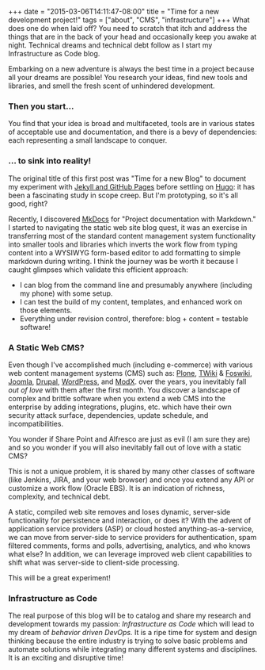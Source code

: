 +++
date = "2015-03-06T14:11:47-08:00"
title = "Time for a new development project!"
tags = ["about", "CMS", "infrastructure"]
+++
What does one do when laid off? You need to scratch that itch and address the things
that are in the back of your head and occasionally keep you awake at night. Technical dreams
and technical debt follow as I start my Infrastructure as Code blog.
<!--more-->

Embarking on a new adventure is always the best time in a project because all your dreams
 are possible! You research your ideas, find new tools and libraries, and smell the fresh
 scent of unhindered development.

### Then you start...

You find that your idea is broad and multifaceted, tools are in various states of acceptable
 use and documentation, and there is a bevy of dependencies: each representing a small
 landscape to conquer.

### ... to sink into reality!

The original title of this first post was "Time for a new Blog" to document my experiment
 with [Jekyll and GitHub Pages](http://jekyllrb.com/docs/github-pages/) before settling on
 [Hugo](http://gohugo.io/overview/introduction/): it has been a fascinating study in scope creep.
But I'm prototyping, so it's all good, right?

Recently, I discovered [MkDocs](http://www.mkdocs.org/) for "Project documentation with Markdown."
 I started to navigating the static web site blog quest, it was an
 exercise in transferring most of the standard content management system functionality into
 smaller tools and libraries which inverts the work flow from typing content into a WYSIWYG
 form-based editor to add formatting to simple markdown during writing.
 I think the journey was be worth it because I caught glimpses which validate this efficient approach:

- I can blog from the command line and presumably anywhere (including my phone) with some setup.
- I can test the build of my content, templates, and enhanced work on those elements.
- Everything under revision control, therefore: blog + content = testable software!

### A Static Web CMS?

Even though I've accomplished much (including e-commerce) with various web content management systems
(CMS) such as:
 [Plone](http://plone.org/),
 [TWiki](http://twiki.org/) & [Foswiki](http://foswiki.org/),
 [Joomla](http://www.joomla.org/),
 [Drupal](http://drupal.org),
 [WordPress](http://wordpress.org),
 and [ModX](http://modx.com).
over the years, you inevitably fall *out of love* with them after the first month. You discover a
landscape of complex and brittle software when you extend a web CMS into the enterprise by adding
integrations, plugins, etc. which have their own security attack surface, dependencies, update schedule,
and incompatibilities.

You wonder if Share Point and Alfresco are just as evil (I am sure they are) and 
so you wonder if you will also inevitably fall out of love with a static CMS?

This is not a unique problem, it is shared by many other classes of software (like Jenkins, JIRA,
and your web browser) and once you extend any API or customize a work flow (Oracle EBS). It is
an indication of richness, complexity, and technical debt.

A static, compiled web site removes and loses dynamic, server-side functionality for persistence and
interaction, or does it? With the advent of application service providers (ASP) or cloud hosted
anything-as-a-service, we can move from server-side to service providers for authentication, spam filtered
comments, forms and polls, advertising, analytics, and who knows what else?
In addition, we can leverage improved web client capabilities to shift what was server-side to client-side processing.

This will be a great experiment!

### Infrastructure as Code

The real purpose of this blog will be to catalog and share my research and development towards my passion:
*Infrastructure as Code* which will lead to my dream of *behavior driven DevOps.*
 It is a ripe time for system and design thinking because the entire industry 
 is trying to solve basic problems and automate solutions while integrating many
 different systems and disciplines. It is an exciting and disruptive time!
